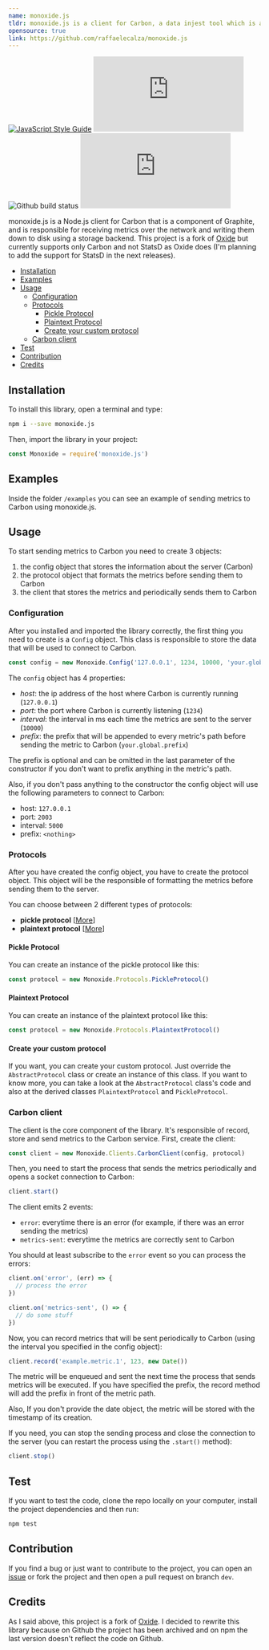 ```yaml
---
name: monoxide.js
tldr: monoxide.js is a client for Carbon, a data injest tool which is a part of the Graphite project 
opensource: true
link: https://github.com/raffaelecalza/monoxide.js
---
```


[![JavaScript Style Guide](https://img.shields.io/badge/code_style-standard-brightgreen.svg?style=flat-square)](https://standardjs.com)
![npm version](https://img.shields.io/npm/v/monoxide.js?label=npm&style=flat-square)
![Github build status](https://img.shields.io/github/workflow/status/raffaelecalza/monoxide.js/CI?style=flat-square)
[![License MIT](https://img.shields.io/github/license/raffaelecalza/monoxide.js?label=license&style=flat-square)](https://github.com/raffaelecalza/monoxide.js/blob/main/LICENSE)

monoxide.js is a Node.js client for Carbon that is a component of Graphite, and is responsible for receiving metrics over the network and writing them down to disk using a storage backend. This project is a fork of [Oxide](https://github.com/mixer/oxide) but currently supports only Carbon and not StatsD as Oxide does (I'm planning to add the support for StatsD in the next releases).

* [Installation](#installation)
* [Examples](#examples)
* [Usage](#usage)
  * [Configuration](#configuration)
  * [Protocols](#protocols)
    * [Pickle Protocol](#pickle-protocol)
    * [Plaintext Protocol](#plaintext-protocol)
    * [Create your custom protocol](#create-your-custom-protocol)
  * [Carbon client](#carbon-client)
* [Test](#test)
* [Contribution](#contribution)
* [Credits](#credits)

## Installation
To install this library, open a terminal and type:
```bash
npm i --save monoxide.js
```

Then, import the library in your project:
```js
const Monoxide = require('monoxide.js')
```

## Examples
Inside the folder `/examples` you can see an example of sending metrics to Carbon using monoxide.js.

## Usage
To start sending metrics to Carbon you need to create 3 objects:
1. the config object that stores the information about the server (Carbon)
2. the protocol object that formats the metrics before sending them to Carbon
3. the client that stores the metrics and periodically sends them to Carbon

### Configuration
After you installed and imported the library correctly, the first thing you need to create is a `Config` object. This class is responsible to store the data that will be used to connect to Carbon.
```js
const config = new Monoxide.Config('127.0.0.1', 1234, 10000, 'your.global.prefix')
```

The `config` object has 4 properties:
- _host_: the ip address of the host where Carbon is currently running (`127.0.0.1`)
- _port_: the port where Carbon is currently listening (`1234`)
- _interval_: the interval in ms each time the metrics are sent to the server (`10000`)
- _prefix_: the prefix that will be appended to every metric's path before sending the metric to Carbon (`your.global.prefix`)

The prefix is optional and can be omitted in the last parameter of the constructor if you don't want to prefix anything in the metric's path.

Also, if you don't pass anything to the constructor the config object will use the following parameters to connect to Carbon:
- host: `127.0.0.1`
- port: `2003`
- interval: `5000`
- prefix: `<nothing>`

### Protocols
After you have created the config object, you have to create the protocol object. This object will be the responsible of formatting the metrics before sending them to the server.

You can choose between 2 different types of protocols:
- **pickle protocol** [[More](https://graphite.readthedocs.io/en/latest/feeding-carbon.html#the-pickle-protocol)]
- **plaintext protocol** [[More](https://graphite.readthedocs.io/en/latest/feeding-carbon.html#the-plaintext-protocol)]

#### Pickle Protocol
You can create an instance of the pickle protocol like this:
```js
const protocol = new Monoxide.Protocols.PickleProtocol()
```

#### Plaintext Protocol
You can create an instance of the plaintext protocol like this:
```js
const protocol = new Monoxide.Protocols.PlaintextProtocol()
```

#### Create your custom protocol
If you want, you can create your custom protocol. Just override the `AbstractProtocol` class or create an instance of this class. If you want to know more, you can take a look at the `AbstractProtocol` class's code and also at the derived classes `PlaintextProtocol` and `PickleProtocol`.

### Carbon client
The client is the core component of the library. It's responsible of record, store and send metrics to the Carbon service. First, create the client:
```js
const client = new Monoxide.Clients.CarbonClient(config, protocol)
```

Then, you need to start the process that sends the metrics periodically and opens a socket connection to Carbon:
```js
client.start()
```

The client emits 2 events:
- `error`: everytime there is an error (for example, if there was an error sending the metrics)
- `metrics-sent`: everytime the metrics are correctly sent to Carbon

You should at least subscribe to the `error` event so you can process the errors:
```js
client.on('error', (err) => {
  // process the error
})

client.on('metrics-sent', () => {
  // do some stuff
})
```

Now, you can record metrics that will be sent periodically to Carbon (using the interval you specified in the config object):
```js
client.record('example.metric.1', 123, new Date())
```

The metric will be enqueued and sent the next time the process that sends metrics will be executed. If you have specified the prefix, the record method will add the prefix in front of the metric path.

Also, If you don't provide the date object, the metric will be stored with the timestamp of its creation.


If you need, you can stop the sending process and close the connection to the server (you can restart the process using the `.start()` method):
```js
client.stop()
```

## Test
If you want to test the code, clone the repo locally on your computer, install the project dependencies and then run:
```bash
npm test
```

## Contribution
If you find a bug or just want to contribute to the project, you can open an [issue](https://github.com/raffaelecalza/monoxide.js/issues/new) or fork the project and then open a pull request on branch `dev`.

## Credits
As I said above, this project is a fork of [Oxide](https://github.com/mixer/oxide). I decided to rewrite this library because on Github the project has been archived and on npm the last version doesn't reflect the code on Github.